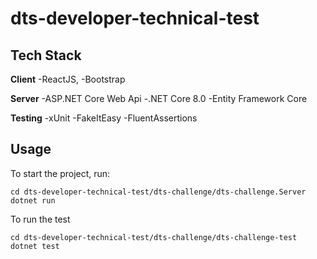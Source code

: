 # dts-developer-technical-test


## Tech Stack

**Client** 
-ReactJS, 
-Bootstrap

**Server** 
-ASP.NET Core Web Api
-.NET Core 8.0
-Entity Framework Core

**Testing**
-xUnit
-FakeItEasy
-FluentAssertions

## Usage

To start the project, run:

```Terminal of choice
cd dts-developer-technical-test/dts-challenge/dts-challenge.Server
dotnet run
```

To run the test
```Terminal of choice
cd dts-developer-technical-test/dts-challenge/dts-challenge-test
dotnet test

